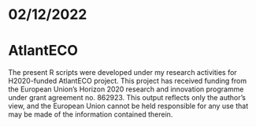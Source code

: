 # 02/12/2022
# AtlantECO
The present R scripts were developed under my research activities for H2020-funded AtlantECO project. This project has received funding from the European Union’s Horizon 2020 research and innovation programme under grant agreement no. 862923. This output reflects only the author’s view, and the European Union cannot be held responsible for any use that may be made of the information contained therein.
